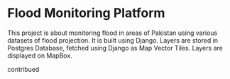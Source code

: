 # Flood Monitoring Platform

This project is about monitoring flood in areas of Pakistan using various datasets of flood projection.
It is built using Django. Layers are stored in Postgres Database, fetched using Django as Map Vector Tiles.
Layers are displayed on MapBox.

contribued
